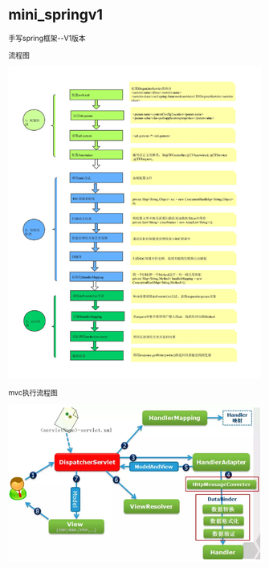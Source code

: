 # mini_springv1
手写spring框架--V1版本

流程图

![image](https://github.com/sdksdk0/mini_springv1/blob/master/spring%E6%A1%86%E6%9E%B6%E6%B5%81%E7%A8%8B%E5%9B%BE.jpg)

mvc执行流程图

![](https://github.com/sdksdk0/mini_springv1/blob/master/mvc%E6%89%A7%E8%A1%8C%E6%B5%81%E7%A8%8B%E5%9B%BE.png)